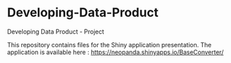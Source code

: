 Developing-Data-Product
=======================

Developing Data Product - Project

This repository contains files for the Shiny application presentation.
The application is available here :
https://neopanda.shinyapps.io/BaseConverter/
